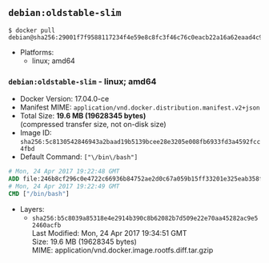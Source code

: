 ## `debian:oldstable-slim`

```console
$ docker pull debian@sha256:29001f7f9588117234f4e59e8c8fc3f46c76c0eacb22a16a62eaad4c9c0006b4
```

-	Platforms:
	-	linux; amd64

### `debian:oldstable-slim` - linux; amd64

-	Docker Version: 17.04.0-ce
-	Manifest MIME: `application/vnd.docker.distribution.manifest.v2+json`
-	Total Size: **19.6 MB (19628345 bytes)**  
	(compressed transfer size, not on-disk size)
-	Image ID: `sha256:5c8130542846943a2baad19b5139bcee28e3205e008fb6933fd3a4592fcc4fbd`
-	Default Command: `["\/bin\/bash"]`

```dockerfile
# Mon, 24 Apr 2017 19:22:48 GMT
ADD file:246b8cf296c0e4722c66936b84752ae2d0c67a059b15ff33201e325eab358f8d in / 
# Mon, 24 Apr 2017 19:22:49 GMT
CMD ["/bin/bash"]
```

-	Layers:
	-	`sha256:b5c8039a85318e4e2914b390c8b62082b7d509e22e70aa45282ac9e52460acfb`  
		Last Modified: Mon, 24 Apr 2017 19:34:51 GMT  
		Size: 19.6 MB (19628345 bytes)  
		MIME: application/vnd.docker.image.rootfs.diff.tar.gzip
